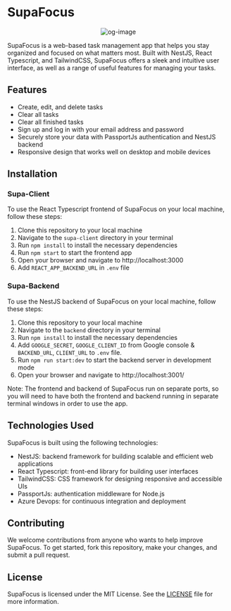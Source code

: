 # SupaFocus
<p align="center"><img src="https://i.ibb.co/dDB4y29/og-image.png" alt="og-image" border="0"></p>
SupaFocus is a web-based task management app that helps you stay organized and focused on what matters most. Built with NestJS, React Typescript, and TailwindCSS, SupaFocus offers a sleek and intuitive user interface, as well as a range of useful features for managing your tasks.


## Features

- Create, edit, and delete tasks
- Clear all tasks
- Clear all finished tasks
- Sign up and log in with your email address and password
- Securely store your data with PassportJs authentication and NestJS backend
- Responsive design that works well on desktop and mobile devices

## Installation

### Supa-Client

To use the React Typescript frontend of SupaFocus on your local machine, follow these steps:

1. Clone this repository to your local machine
2. Navigate to the `supa-client` directory in your terminal
3. Run `npm install` to install the necessary dependencies
4. Run `npm start` to start the frontend app
5. Open your browser and navigate to http://localhost:3000
6. Add `REACT_APP_BACKEND_URL` in `.env` file

### Supa-Backend

To use the NestJS backend of SupaFocus on your local machine, follow these steps:

1. Clone this repository to your local machine
2. Navigate to the `backend` directory in your terminal
3. Run `npm install` to install the necessary dependencies
4. Add `GOOGLE_SECRET`, `GOOGLE_CLIENT_ID` from Google console & `BACKEND_URL`, `CLIENT_URL` to `.env` file.
5. Run `npm run start:dev` to start the backend server in development mode
6. Open your browser and navigate to http://localhost:3001/

Note: The frontend and backend of SupaFocus run on separate ports, so you will need to have both the frontend and backend running in separate terminal windows in order to use the app.



## Technologies Used

SupaFocus is built using the following technologies:

- NestJS: backend framework for building scalable and efficient web applications
- React Typescript: front-end library for building user interfaces
- TailwindCSS: CSS framework for designing responsive and accessible UIs
- PassportJs: authentication middleware for Node.js
- Azure Devops: for continuous integration and deployment

## Contributing

We welcome contributions from anyone who wants to help improve SupaFocus. To get started, fork this repository, make your changes, and submit a pull request.

## License

SupaFocus is licensed under the MIT License. See the [LICENSE](LICENSE.md) file for more information.

